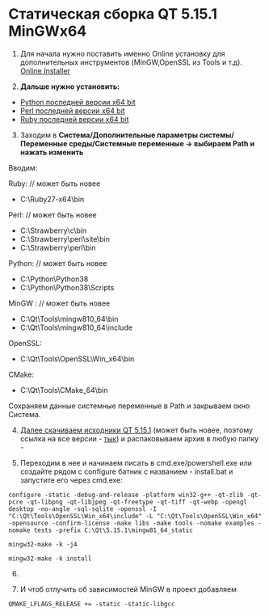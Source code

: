 # Статическая сборка QT 5.15.1 MinGWx64


1. Для начала нужно поставить именно Online установку для дополнительных инструментов (MinGW,OpenSSL из Tools и т.д). [Online Installer](http://download.qt.io/official_releases/online_installers/qt-unified-windows-x86-online.exe "Онлайн Инсталлятор") 


2. **Дальше нужно установить:**
- [Python последней версии x64 bit](https://www.python.org/ftp/python/3.8.3/python-3.8.3-amd64.exe "Python последней версии x64 bit")
- [Perl последней версии x64 bit](http://strawberryperl.com/download/5.30.2.1/strawberry-perl-5.30.2.1-64bit.msi "Perl последней версии x64 bit")
- [Ruby последней версии x64 bit](https://github.com/oneclick/rubyinstaller2/releases/download/RubyInstaller-2.7.1-1/rubyinstaller-2.7.1-1-x64.exe "Ruby последней версии x64 bit")

3. Заходим в **Система/Дополнительные параметры системы/Переменные среды/Системные переменные -> выбираем Path и нажать изменить**

Вводим:

 Ruby: // может быть новее
- C:\Ruby27-x64\bin 

 Perl: // может быть новее
- C:\Strawberry\c\bin
- C:\Strawberry\perl\site\bin
- C:\Strawberry\perl\bin

 Python: // может быть новее
- C:\Python\Python38
- C:\Python\Python38\Scripts

 MinGW : // может быть новее
- C:\Qt\Tools\mingw810_64\bin
- C:\Qt\Tools\mingw810_64\include 

 OpenSSL: 
- C:\Qt\Tools\OpenSSL\Win_x64\bin

 CMake:
- C:\Qt\Tools\CMake_64\bin

Сохраняем данные системные переменные в Path и закрываем окно Система.

4. [Далее скачиваем исходники QT 5.15.1](http://download.qt.io/official_releases/qt/5.15/5.15.1/single/qt-everywhere-src-5.15.1.zip "Исходники QT") (может быть новее, поэтому ссылка на все версии - [тык](http://download.qt.io/official_releases/qt/)) и распаковываем архив в любую папку - 

5. Переходим в нее и начинаем писать в cmd.exe/powershell.exe или создайте рядом с configure батник с названием - install.bat и запустите его через cmd.exe:

`configure -static -debug-and-release -platform win32-g++ -qt-zlib -qt-pcre -qt-libpng -qt-libjpeg -qt-freetype -qt-tiff -qt-webp -opengl desktop -no-angle -sql-sqlite -openssl -I "C:\Qt\Tools\OpenSSL\Win_x64\include" -L "C:\Qt\Tools\OpenSSL\Win_x64" -opensource -confirm-license -make libs -make tools -nomake examples -nomake tests -prefix C:\Qt\5.15.1\mingw81_64_static`

`mingw32-make -k -j4`

`mingw32-make -k install`

6. 

7. И чтоб отлучить об зависимостей MinGW в проект добавляем

`QMAKE_LFLAGS_RELEASE += -static -static-libgcc`
